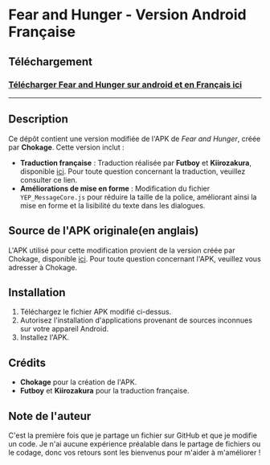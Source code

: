 # Fear and Hunger - Version Android Française

## Téléchargement

### [Télécharger Fear and Hunger sur android et en Français ici](https://github.com/ChikenRemake/Fear-and-Hunger-apk-version-FR/releases/download/untagged-31c980fc8fee3275bbae/FR.Fear.and.Hunger.apk)

---

## Description

Ce dépôt contient une version modifiée de l'APK de *Fear and Hunger*, créée par **Chokage**. Cette version inclut :

- **Traduction française** : Traduction réalisée par **Futboy** et **Kiirozakura**, disponible [ici](https://www.nexusmods.com/fearandhunger/mods/32?tab=description). Pour toute question concernant la traduction, veuillez consulter ce lien.
- **Améliorations de mise en forme** : Modification du fichier `YEP_MessageCore.js` pour réduire la taille de la police, améliorant ainsi la mise en forme et la lisibilité du texte dans les dialogues.

## Source de l'APK originale(en anglais)

L'APK utilisé pour cette modification provient de la version créée par Chokage, disponible [ici](https://github.com/Chokage/Fear-And-Hunger-Android-Application). Pour toute question concernant l'APK, veuillez vous adresser à Chokage.

## Installation

1. Téléchargez le fichier APK modifié ci-dessus.
2. Autorisez l'installation d'applications provenant de sources inconnues sur votre appareil Android.
3. Installez l'APK.

## Crédits

- **Chokage** pour la création de l'APK.
- **Futboy** et **Kiirozakura** pour la traduction française.

## Note de l'auteur

C'est la première fois que je partage un fichier sur GitHub et que je modifie un code. Je n'ai aucune expérience préalable dans le partage de fichiers ou le codage, donc vos retours sont les bienvenus pour m'aider à m'améliorer !
